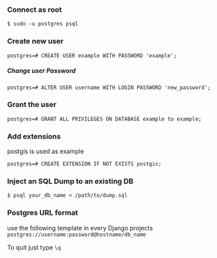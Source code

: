 ### Connect as root

```console
$ sudo -u postgres psql
```

### Create new user
```console
postgres=# CREATE USER example WITH PASSWORD 'example';
```

##### Change user Password
```console
postgres=# ALTER USER username WITH LOGIN PASSWORD 'new_password';
```

### Grant the user
```console
postgres=# GRANT ALL PRIVILEGES ON DATABASE example to example;
```

### Add extensions
postgis is used as example

```console
postgres=# CREATE EXTENSION IF NOT EXISTS postgis;
```

### Inject an SQL Dump to an existing DB
```console
$ psql your_db_name < /path/to/dump.sql
```

### Postgres URL format
use the following template in every Django projects `postgres://username:password@hostname/db_name`

To quit just type `\q`
